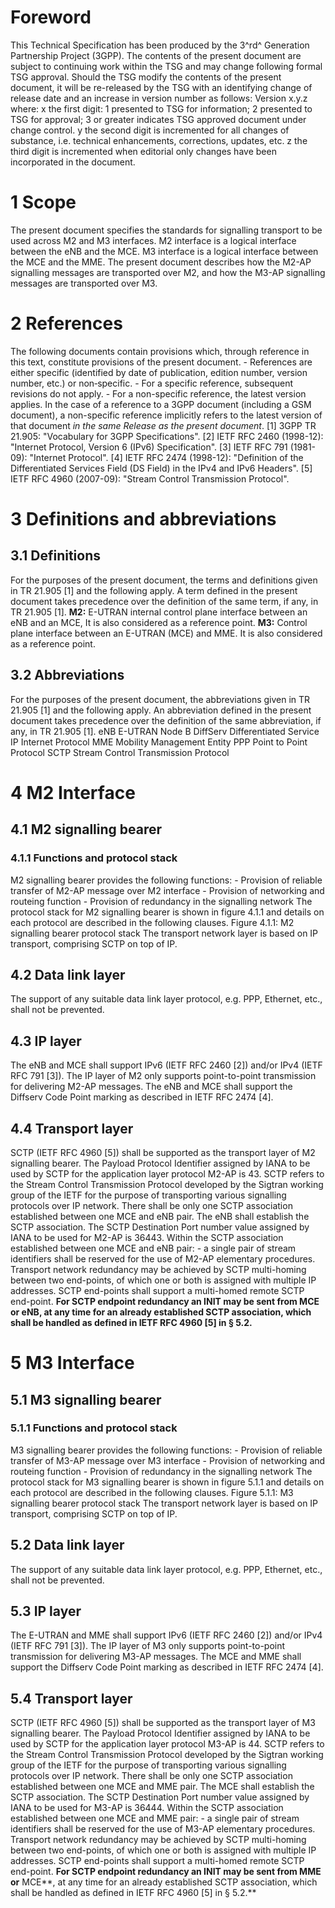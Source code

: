 # Foreword
This Technical Specification has been produced by the 3^rd^ Generation
Partnership Project (3GPP).
The contents of the present document are subject to continuing work within the
TSG and may change following formal TSG approval. Should the TSG modify the
contents of the present document, it will be re-released by the TSG with an
identifying change of release date and an increase in version number as
follows:
Version x.y.z
where:
x the first digit:
1 presented to TSG for information;
2 presented to TSG for approval;
3 or greater indicates TSG approved document under change control.
y the second digit is incremented for all changes of substance, i.e. technical
enhancements, corrections, updates, etc.
z the third digit is incremented when editorial only changes have been
incorporated in the document.
# 1 Scope
The present document specifies the standards for signalling transport to be
used across M2 and M3 interfaces. M2 interface is a logical interface between
the eNB and the MCE. M3 interface is a logical interface between the MCE and
the MME. The present document describes how the M2-AP signalling messages are
transported over M2, and how the M3-AP signalling messages are transported
over M3.
# 2 References
The following documents contain provisions which, through reference in this
text, constitute provisions of the present document.
\- References are either specific (identified by date of publication, edition
number, version number, etc.) or non‑specific.
\- For a specific reference, subsequent revisions do not apply.
\- For a non-specific reference, the latest version applies. In the case of a
reference to a 3GPP document (including a GSM document), a non-specific
reference implicitly refers to the latest version of that document _in the
same Release as the present document_.
[1] 3GPP TR 21.905: \"Vocabulary for 3GPP Specifications\".
[2] IETF RFC 2460 (1998-12): \"Internet Protocol, Version 6 (IPv6)
Specification\".
[3] IETF RFC 791 (1981-09): \"Internet Protocol\".
[4] IETF RFC 2474 (1998-12): \"Definition of the Differentiated Services Field
(DS Field) in the IPv4 and IPv6 Headers\".
[5] IETF RFC 4960 (2007-09): \"Stream Control Transmission Protocol\".
# 3 Definitions and abbreviations
## 3.1 Definitions
For the purposes of the present document, the terms and definitions given in
TR 21.905 [1] and the following apply. A term defined in the present document
takes precedence over the definition of the same term, if any, in TR 21.905
[1].
**M2:** E-UTRAN internal control plane interface between an eNB and an MCE, It
is also considered as a reference point.
**M3:** Control plane interface between an E-UTRAN (MCE) and MME. It is also
considered as a reference point.
## 3.2 Abbreviations
For the purposes of the present document, the abbreviations given in TR 21.905
[1] and the following apply. An abbreviation defined in the present document
takes precedence over the definition of the same abbreviation, if any, in TR
21.905 [1].
eNB E-UTRAN Node B
DiffServ Differentiated Service
IP Internet Protocol
MME Mobility Management Entity
PPP Point to Point Protocol
SCTP Stream Control Transmission Protocol
# 4 M2 Interface
## 4.1 M2 signalling bearer
### 4.1.1 Functions and protocol stack
M2 signalling bearer provides the following functions:
\- Provision of reliable transfer of M2-AP message over M2 interface
\- Provision of networking and routeing function
\- Provision of redundancy in the signalling network
The protocol stack for M2 signalling bearer is shown in figure 4.1.1 and
details on each protocol are described in the following clauses.
Figure 4.1.1: M2 signalling bearer protocol stack
The transport network layer is based on IP transport, comprising SCTP on top
of IP.
## 4.2 Data link layer
The support of any suitable data link layer protocol, e.g. PPP, Ethernet,
etc., shall not be prevented.
## 4.3 IP layer
The eNB and MCE shall support IPv6 (IETF RFC 2460 [2]) and/or IPv4 (IETF RFC
791 [3]).
The IP layer of M2 only supports point-to-point transmission for delivering
M2-AP messages.
The eNB and MCE shall support the Diffserv Code Point marking as described in
IETF RFC 2474 [4].
## 4.4 Transport layer
SCTP (IETF RFC 4960 [5]) shall be supported as the transport layer of M2
signalling bearer. The Payload Protocol Identifier assigned by IANA to be used
by SCTP for the application layer protocol M2-AP is 43.
SCTP refers to the Stream Control Transmission Protocol developed by the
Sigtran working group of the IETF for the purpose of transporting various
signalling protocols over IP network.
There shall be only one SCTP association established between one MCE and eNB
pair.
The eNB shall establish the SCTP association. The SCTP Destination Port number
value assigned by IANA to be used for M2-AP is 36443.
Within the SCTP association established between one MCE and eNB pair:
\- a single pair of stream identifiers shall be reserved for the use of M2-AP
elementary procedures.
Transport network redundancy may be achieved by SCTP multi-homing between two
end-points, of which one or both is assigned with multiple IP addresses. SCTP
end-points shall support a multi-homed remote SCTP end-point. **For SCTP
endpoint redundancy an INIT may be sent from MCE or eNB, at any time for an
already established SCTP association, which shall be handled as defined in
IETF RFC 4960 [5] in § 5.2.**
# 5 M3 Interface
## 5.1 M3 signalling bearer
### 5.1.1 Functions and protocol stack
M3 signalling bearer provides the following functions:
\- Provision of reliable transfer of M3-AP message over M3 interface
\- Provision of networking and routeing function
\- Provision of redundancy in the signalling network
The protocol stack for M3 signalling bearer is shown in figure 5.1.1 and
details on each protocol are described in the following clauses.
Figure 5.1.1: M3 signalling bearer protocol stack
The transport network layer is based on IP transport, comprising SCTP on top
of IP.
## 5.2 Data link layer
The support of any suitable data link layer protocol, e.g. PPP, Ethernet,
etc., shall not be prevented.
## 5.3 IP layer
The E-UTRAN and MME shall support IPv6 (IETF RFC 2460 [2]) and/or IPv4 (IETF
RFC 791 [3]).
The IP layer of M3 only supports point-to-point transmission for delivering
M3-AP messages.
The MCE and MME shall support the Diffserv Code Point marking as described in
IETF RFC 2474 [4].
## 5.4 Transport layer
SCTP (IETF RFC 4960 [5]) shall be supported as the transport layer of M3
signalling bearer. The Payload Protocol Identifier assigned by IANA to be used
by SCTP for the application layer protocol M3-AP is 44.
SCTP refers to the Stream Control Transmission Protocol developed by the
Sigtran working group of the IETF for the purpose of transporting various
signalling protocols over IP network.
There shall be only one SCTP association established between one MCE and MME
pair.
The MCE shall establish the SCTP association. The SCTP Destination Port number
value assigned by IANA to be used for M3-AP is 36444.
Within the SCTP association established between one MCE and MME pair:
\- a single pair of stream identifiers shall be reserved for the use of M3-AP
elementary procedures.
Transport network redundancy may be achieved by SCTP multi-homing between two
end-points, of which one or both is assigned with multiple IP addresses. SCTP
end-points shall support a multi-homed remote SCTP end-point. **For SCTP
endpoint redundancy an INIT may be sent from MME or** MCE**, at any time for
an already established SCTP association, which shall be handled as defined in
IETF RFC 4960 [5] in § 5.2.**
#